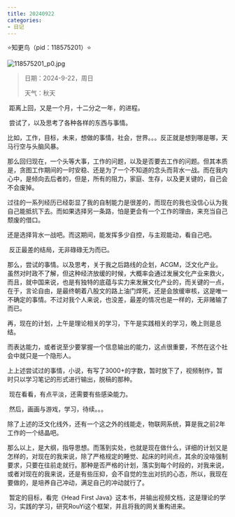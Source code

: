 ```yaml
---
title: 20240922
categories:
- 日记
---
```

⭐知更鸟（pid：118575201）⭐

![118575201_p0.jpg](https://byyw-oss1.oss-cn-hangzhou.aliyuncs.com/img/2024/09/22-aea60d8c46b6ee4097d56b0cffa20f34-118575201_p0.jpg.webp)

>日期：2024-9-22，周日
>
>天气：秋天

​	距离上回，又是一个月，十二分之一年，的进程。

​	尝试了，以及思考了各种各样的东西与事情。

​	比如，工作，目标，未来，想做的事情，社会，世界。。。反正就是想到哪是哪，天马行空与头脑风暴。

​	那么回归现在，一个头等大事，工作的问题，以及是否要去工作的问题。但其本质是，贪图工作期间的一时安稳、还是为了一个不知道的念头而背水一战。而在我内心中，是倾向去后者的，但是，所有的阻力，家庭、生存，以及更关键的，自己会不会废掉。

​	过往的一系列经历已经彰显了我的自制能力是很差的，而现在的我也没信心认为我自己能抵抗下去。而如果选择另一条路，怕是更会有一个工作的理由，来充当自己颓废的借口。

​	还是选择背水一战吧。而这期间，能发挥多少自控，与主观能动，看自己吧。

​	反正最差的结局，无非碌碌无为而已。

​	那么，尝试的事情。以及思考，关于我之后路线的企划，ACGM，泛文化产业。虽然对时政不了解，但这种经济放缓的时候，大概率会通过发展文化产业来救火，而且，就中国来说，也是有独特的底蕴与实力来发展文化产业的，而关键的一点，在于，言论自由，是最终朝着八股文的路上油门焊死，还是会放缓审核，这是唯一不确定的事情。不过对我个人来说，也没差，最差的情况也是一样的，无非赌输了而已。

​	再，现在的计划，上午是理论相关的学习，下午是实践相关的学习，晚上则是总结。

​	而表达能力，或者说至少要掌握一个信息输出的能力，这点很重要，不然在这个社会中就只是一个隐形人。

​	上上述尝试过的事情，小说，有写了3000+的字数，暂时放下了，视频制作，暂时只以学习笔记的形式进行输出，脱稿的那种。

​	现在看看，有点平淡，还需要有些感染能力。

​	然后，画画与游戏，学习，待续。。。

​	除了上述的泛文化线外，还有一个这之外的线能走，物联网系统，算是我之前2年工作的一个结晶吧。

​	那么以上，是大纲，指导思想。而落到实处，也就是现在做什么，详细的计划又是怎样的，对现在的我来说，除了严格规定的睡觉、起床的时间点，其余的没啥强制要求，只要在往前走就行。那种是否严格的计划，落实到每个时段的，对我来说，或者对现在的我来说，还是有些压抑，会不自觉的生出对抗的心态，所以，我现在要做的，是培养自己冲动，满足自己的冲动就行了。

​	暂定的目标，看完《Head First Java》这本书，并输出视频文档，这是理论的学习，实践的学习，研究RouYi这个框架，并且将我的网关重构进来。
